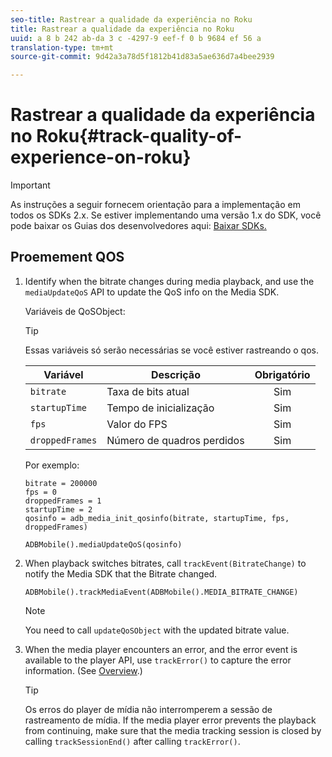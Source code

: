 ```yaml
---
seo-title: Rastrear a qualidade da experiência no Roku
title: Rastrear a qualidade da experiência no Roku
uuid: a 8 b 242 ab-da 3 c -4297-9 eef-f 0 b 9684 ef 56 a
translation-type: tm+mt
source-git-commit: 9d42a3a78d5f1812b41d83a5ae636d7a4bee2939

---
```



# Rastrear a qualidade da experiência no Roku{#track-quality-of-experience-on-roku}

>[!IMPORTANT]
>
>As instruções a seguir fornecem orientação para a implementação em todos os SDKs 2.x. Se estiver implementando uma versão 1.x do SDK, você pode baixar os Guias dos desenvolvedores aqui: [Baixar SDKs.](../../sdk-implement/download-sdks.md)

## Proemement QOS

1. Identify when the bitrate changes during media playback, and use the `mediaUpdateQoS` API to update the QoS info on the Media SDK.

   Variáveis de QoSObject:

   >[!TIP]
   >
   >Essas variáveis só serão necessárias se você estiver rastreando o qos.

   | Variável | Descrição | Obrigatório |
   | --- | --- | :---: |
   | `bitrate` | Taxa de bits atual | Sim |
   | `startupTime` | Tempo de inicialização | Sim |
   | `fps` | Valor do FPS | Sim |
   | `droppedFrames` | Número de quadros perdidos | Sim |

   Por exemplo:

   ```
   bitrate = 200000
   fps = 0
   droppedFrames = 1
   startupTime = 2
   qosinfo = adb_media_init_qosinfo(bitrate, startupTime, fps, droppedFrames)
   
   ADBMobile().mediaUpdateQoS(qosinfo)
   ```

   <!--
    QoS object creation:
 
    ```
    qosInfo=adb_media_init_qosinfo()
    qosInfo.bitrate = 200000
    qosInfo.fps = 0
    qosInfo.droppedFrames = 1
    qosInfo.startupTime = 2
    ```
    -->

1. When playback switches bitrates, call `trackEvent(BitrateChange)` to notify the Media SDK that the Bitrate changed.

   ```
   ADBMobile().trackMediaEvent(ADBMobile().MEDIA_BITRATE_CHANGE)
   ```

   >[!NOTE]
   >
   >You need to call `updateQoSObject` with the updated bitrate value.

   <!--
    ```
    qosContextData = {}
    ADBMobile().mediaTrackEvent(MEDIA_BITRATE_CHANGE, qosInfo, qosContextData)
    ```
 
    >[!IMPORTANT]
    >
    >Update the QoS object and call the bitrate change event on every bitrate change. This provides the most accurate QoS data.
    -->

1. When the media player encounters an error, and the error event is available to the player API, use `trackError()` to capture the error information. (See [Overview](../../sdk-implement/track-errors/track-errors-overview.md).)

   >[!TIP]
   >
   >Os erros do player de mídia não interromperem a sessão de rastreamento de mídia. If the media player error prevents the playback from continuing, make sure that the media tracking session is closed by calling `trackSessionEnd()` after calling `trackError()`.

